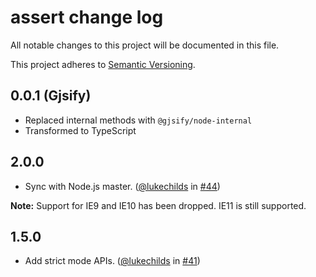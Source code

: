 # assert change log

All notable changes to this project will be documented in this file.

This project adheres to [Semantic Versioning](http://semver.org/).

## 0.0.1 (Gjsify)
* Replaced internal methods with `@gjsify/node-internal`
* Transformed to TypeScript

## 2.0.0

* Sync with Node.js master. ([@lukechilds](https://github.com/lukechilds) in [#44](https://github.com/browserify/commonjs-assert/pull/44))

**Note:** Support for IE9 and IE10 has been dropped. IE11 is still supported.

## 1.5.0
* Add strict mode APIs. ([@lukechilds](https://github.com/lukechilds) in [#41](https://github.com/browserify/commonjs-assert/pull/41))
